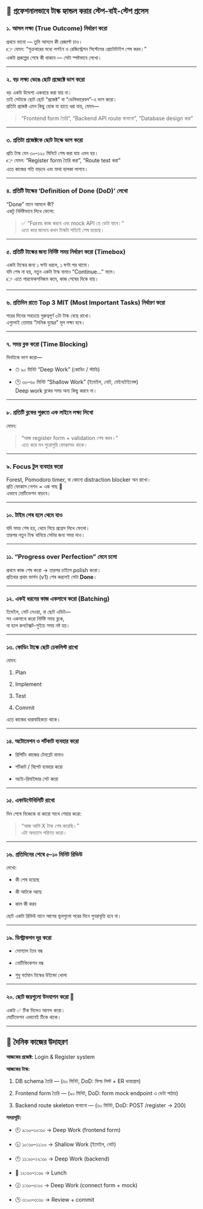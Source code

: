 ## 🧭 প্রফেশনালভাবে টাস্ক হ্যান্ডল করার স্টেপ-বাই-স্টেপ প্রসেস

### **১. আসল লক্ষ্য (True Outcome) নির্ধারণ করো**

প্রথমে ভাবো — তুমি আসলে কী রেজাল্ট চাও।  
👉 যেমন: “শুক্রবারের মধ্যে লগইন ও রেজিস্ট্রেশন সিস্টেমের প্রোটোটাইপ শেষ করব।”  
একটা প্রকল্পের শেষে কী থাকবে — সেটা স্পষ্টভাবে লেখো।

---

### **২. বড় লক্ষ্য ভেঙে ছোট প্রজেক্টে ভাগ করো**

বড় একটা উদ্দেশ্য একবারে করা যায় না।  
তাই সেটাকে ছোট ছোট “প্রজেক্ট” বা “ডেলিভারেবল”-এ ভাগ করো।  
প্রতিটা প্রজেক্ট এমন কিছু হোক যা হাতে ধরা যায়, যেমন—

> “Frontend form তৈরি”, “Backend API route বানানো”, “Database design করা”

---

### **৩. প্রতিটা প্রজেক্টকে ছোট টাস্কে ভাগ করো**

প্রতি টাস্ক যেন ৩০–১২০ মিনিটে শেষ করা যায় এমন হয়।  
👉 যেমন: “Register form তৈরি করা”, “Route test করা”  
এতে কাজের গতি বাড়বে এবং মাথা হালকা লাগবে।

---

### **৪. প্রতিটি টাস্কের ‘Definition of Done (DoD)’ লেখো**

“Done” মানে আসলে কী?  
একটু নির্দিষ্টভাবে লিখে ফেলো:

> ✅ “Form কাজ করবে এবং mock API তে ডেটা যাবে।”  
> এতে করে জানবে কখন টাস্কটা সত্যিই শেষ হয়েছে।

---

### **৫. প্রতিটি টাস্কের জন্য নির্দিষ্ট সময় নির্ধারণ করো (Timebox)**

একটা টাস্কের জন্য ১ ঘণ্টা ধরলে, ১ ঘণ্টা পর থামো।  
যদি শেষ না হয়, নতুন একটা টাস্ক বানাও “Continue…” নামে।  
👉 এতে পারফেকশনিজম কমে, কাজ শেষের দিকে যায়।

---

### **৬. প্রতিদিন রাতে Top 3 MIT (Most Important Tasks) নির্ধারণ করো**

পরের দিনের সবচেয়ে গুরুত্বপূর্ণ ৩টা টাস্ক বেছে রাখো।  
এগুলোই তোমার “দৈনিক যুদ্ধের” মূল লক্ষ্য হবে।

---

### **৭. সময় ব্লক করো (Time Blocking)**

দিনটাকে ভাগ করো—

- ⏱ ৯০ মিনিট “Deep Work” (কোডিং / স্টাডি)
    
- 🕐 ৩০–৬০ মিনিট “Shallow Work” (ইমেইল, নোট, মেইনটেইনেন্স)  
    Deep work ব্লকের সময় অন্য কিছু করবে না।
    

---

### **৮. প্রতিটি ব্লকের শুরুতে এক লাইনে লক্ষ্য লিখো**

যেমন:

> “আজ register form + validation শেষ করব।”  
> এতে করে মন পুরোপুরি ফোকাসড থাকে।

---

### **৯. Focus টুল ব্যবহার করো**

Forest, Pomodoro timer, বা কোনো distraction blocker অন রাখো।  
প্রতি ফোকাস সেশন = এক গাছ 🌳  
এভাবে মোটিভেশন বাড়বে।

---

### **১০. টাইম শেষ হলে থেমে যাও**

যদি সময় শেষ হয়, থেমে গিয়ে প্রগ্রেস লিখে ফেলো।  
তারপর নতুন টাস্ক বানিয়ে সেটার জন্য সময় দাও।

---

### **১১. “Progress over Perfection” মেনে চলো**

প্রথমে কাজ শেষ করো → তারপর চাইলে polish করো।  
প্রতিবার প্রথম ভার্সন (v1) শেষ করলেই সেটা **Done**।

---

### **১২. একই ধরনের কাজ একসাথে করো (Batching)**

ইমেইল, নোট নেওয়া, বা ছোট এডিট—  
সব একসাথে করো নির্দিষ্ট সময় ব্লকে,  
না হলে কনটেক্সট-সুইচে সময় নষ্ট হয়।

---

### **১৩. কোডিং টাস্কে ছোট চেকলিস্ট রাখো**

যেমন:

1. Plan
    
2. Implement
    
3. Test
    
4. Commit
    

এতে কাজের ধারাবাহিকতা থাকে।

---

### **১৪. অটোমেশন ও শর্টকাট ব্যবহার করো**

- রিপিটিং কাজের টেমপ্লেট বানাও
    
- শর্টকাট / স্নিপেট ব্যবহার করো
    
- অটো-রিমাইন্ডার সেট করো
    

---

### **১৫. একাউন্টেবিলিটি রাখো**

দিন শেষে নিজেকে বা কারো সাথে শেয়ার করো:

> “আজ আমি X টাস্ক শেষ করেছি।”  
> এটা অভ্যাসে পরিণত করো।

---

### **১৬. প্রতিদিনের শেষে ৫–১০ মিনিট রিভিউ**

দেখো:

- কী শেষ হয়েছে
    
- কী আটকে আছে
    
- কাল কী করব
    

ছোট একটা রিভিউ মানে আগের ভুলগুলো পরের দিনে পুনরাবৃত্তি হবে না।

    


---

### **১৯. ডিস্ট্রাকশন দূর করো**

- সোশ্যাল ট্যাব বন্ধ
    
- নোটিফিকেশন বন্ধ
    
- শুধু বর্তমান টাস্কের উইন্ডো খোলা
    

---

### **২০. ছোট জয়গুলো উদযাপন করো 🎉**

একটা ✅ টিক দিলেও আনন্দ করো।  
মোটিভেশন এভাবেই টিকে থাকে।

---

## 🔁 দৈনিক কাজের উদাহরণ

**আজকের প্রজেক্ট:** Login & Register system

**আজকের টাস্ক:**

1. DB schema তৈরি — (৬০ মিনিট, DoD: ফিল্ড লিস্ট + ER ডায়াগ্রাম)
    
2. Frontend form তৈরি — (৯০ মিনিট, DoD: form mock endpoint এ ডেটা পাঠায়)
    
3. Backend route skeleton বানানো — (৬০ মিনিট, DoD: POST /register → 200)
    

**সময়সূচি:**

- 🕘 ৯:০০–১০:৩০ → Deep Work (frontend form)
    
- 🕥 ১০:৩০–১১:০০ → Shallow Work (ইমেইল, নোট)
    
- 🕚 ১১:০০–১২:৩০ → Deep Work (backend)
    
- 🍴 ১২:৩০–১:৩০ → Lunch
    
- 🕜 ১:৩০–৩:০০ → Deep Work (connect form + mock)
    
- 🕒 ৩:০০–৩:৩০ → Review + commit